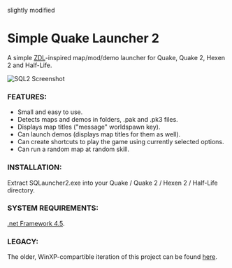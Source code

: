 slightly modified
# Simple Quake Launcher 2
A simple [ZDL](http://zdoom.org/wiki/ZDL)-inspired map/mod/demo launcher for Quake, Quake 2, Hexen 2 and Half-Life.

![SQL2 Screenshot](https://lh3.googleusercontent.com/QXBiRtOSrsn__5bU1UgNYtk48DjAR8jCEfySO3Rx1j4RmXT92uIAl7LllygkE3WF4nNnrtYSJSixBgcvfcupioHSUAwpEg646mlDYyaYwD6cjA48gLjpmlQd0-2-iKCkDQKSktEubytbAXp46JEI9zm2oycOtM_0GdTEURXX4c4_7GB7Uj0Huc4IcX6IskGfnQB2b8qUDGVVgmbpztPn-guHbatMVdAFCRb7e1wiFzBW-qaa3vxPP9T44cxjtHgukRvJTufOwkR9CHO8ER2KmH-jERv2Zqi57HGoi1mCxip6XQV3J978991cWAtIITElmfMQAoRocQRdtwVQNF_p5hvpOre7t67lQ40tYhUDwpFFL1ecbok4f6p2PeKiX4MIDVZYra5HqBrea4gY4o2DiI3_S7o64FuhydmuJCAbcgtN5LCfzXhX6l8wqpqAQvoNuuBLjbD0yQPtXxwOP-E381ETtF1WyaOYHP8AHiGyIZLvHpu4qZILTOUlmD6Vsywk4rp1fsCKsuJYFeU7u_gU5Pu_VjRfPChSowfKeJDHNzQJ6083ETl2G2jf3Vis1YAhbfJe5JsjhagdS6jYsX3U-r7kgzrpdM2oQNWHJTX9qQ=w0)

### FEATURES:
- Small and easy to use.
- Detects maps and demos in folders, .pak and .pk3 files.
- Displays map titles ("message" worldspawn key).
- Can launch demos (displays map titles for them as well).
- Can create shortcuts to play the game using currently selected options.
- Can run a random map at random skill.

### INSTALLATION:
Extract SQLauncher2.exe into your Quake / Quake 2 / Hexen 2 / Half-Life directory.

### SYSTEM REQUIREMENTS:
[.net Framework 4.5](https://www.microsoft.com/download/details.aspx?id=30653). 

### LEGACY:
The older, WinXP-compartible iteration of this project can be found [here](https://sourceforge.net/projects/simplequakelauncher/).
